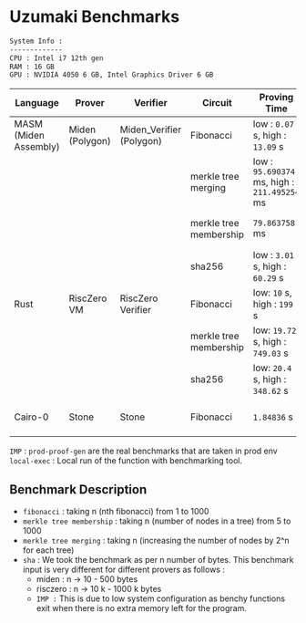 # Uzumaki Benchmarks

```sh
System Info :
-------------
CPU : Intel i7 12th gen
RAM : 16 GB
GPU : NVIDIA 4050 6 GB, Intel Graphics Driver 6 GB
```

| Language              | Prover          | Verifier                 | Circuit                | Proving Time                                 | Verifying Time                | Proof Type | ENV            |
| --------------------- | --------------- | ------------------------ | ---------------------- | -------------------------------------------- | ----------------------------- | ---------- | -------------- |
| MASM (Miden Assembly) | Miden (Polygon) | Miden_Verifier (Polygon) | Fibonacci              | low : `0.07` s, high : `13.09` s             | low : `47` ns, high : `60` ns | STARK      | prod-proof-gen |
|                       |                 |                          | merkle tree merging    | low : `95.690374` ms, high : `211.495254` ms | low : `57` ns, high : `62` ns | STARK      | prod-proof-gen |
|                       |                 |                          | merkle tree membership | `79.863758` ms                               | `47` ns                       | STARK      | prod-proof-gen |
|                       |                 |                          | sha256                 | low : `3.01` s, high : `60.29` s             | low : `39` ns, high : `45` ns | STARK      | prod-proof-gen |
| Rust                  | RiscZero VM     | RiscZero Verifier        | Fibonacci              | low: `10` s, high : `199` s                  | low : `44` ns, high : `63` ns | STARK      | prod-proof-gen |
|                       |                 |                          | merkle tree membership | low: `19.72` s, high : `749.03` s            | low : `60` ns, high : `76` ns | STARK      | prod-proof-gen |
|                       |                 |                          | sha256                 | low: `20.4` s, high : `348.62` s             | low : `46` ns, high : `52` ns | STARK      | prod-proof-gen |
| Cairo-0               | Stone           | Stone                    | Fibonacci              | `1.84836` s                                  | 100 ns                        | STARK      | prod-proof-gen |

`IMP` : `prod-proof-gen` are the real benchmarks that are taken in prod env
`local-exec` : Local run of the function with benchmarking tool.

## Benchmark Description

- `fibonacci` : taking n (nth fibonacci) from 1 to 1000
- `merkle tree membership` : taking n (number of nodes in a tree) from 5 to 1000
- `merkle tree merging` : taking n (increasing the number of nodes by 2^n for each tree)
- `sha` : We took the benchmark as per n number of bytes. This benchmark input is very different for different provers as follows :
  - miden : n -> 10 - 500 bytes
  - risczero : n -> 10 k - 1000 k bytes
  - `IMP :` This is due to low system configuration as benchy functions exit when there is no extra memory left for the program.
